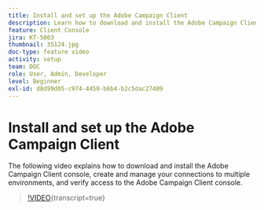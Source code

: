 ```yaml
---
title: Install and set up the Adobe Campaign Client
description: Learn how to download and install the Adobe Campaign Client console, create and manage your connections to multiple environments, and to verify access to the Adobe Campaign Client console.
feature: Client Console
jira: KT-5003
thumbnail: 35124.jpg
doc-type: feature video
activity: setup
team: DOC
role: User, Admin, Developer
level: Beginner
exl-id: d8d99d05-c974-4450-b6b4-b2c5dac27409
---
```

# Install and set up the Adobe Campaign Client

The following video explains how to download and install the Adobe Campaign Client console, create and manage your connections to multiple environments, and verify access to the Adobe Campaign Client console.

>[!VIDEO](https://video.tv.adobe.com/v/35124?quality=12&learn=on){transcript=true}
